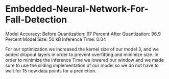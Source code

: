 # Embedded-Neural-Network-For-Fall-Detection
Model Accuracy:
  Before Quantization: 97 Percent
  After Quantization: 96.9 Percent
Model Size: 50 kB
Inference Time: 0.04

For our optimization we increased the kernel size of our model 3, and we added dropout layers in order to prevent overfitting and minimize size. In order to minimize the inference Time we lowered our window and we made sure to use the sliding implementation of our model so we do not have to wait for 15 new data points for a prediction.
